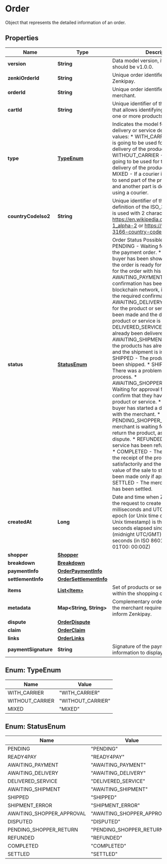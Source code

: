 

# Order

Object that represents the detailed information of an order.

## Properties

| Name | Type | Description | Notes |
|------------ | ------------- | ------------- | -------------|
|**version** | **String** | Data model version, its current value should be v1.0.0. |  |
|**zenkiOrderId** | **String** | Unique order identifier generated by Zenkipay. |  |
|**orderId** | **String** | Unique order identifier generated by the merchant. |  [optional] |
|**cartId** | **String** | Unique identifier of the shopping cart that allows identifying the purchase of one or more products or services. |  [optional] |
|**type** | [**TypeEnum**](#TypeEnum) | Indicates the model for the product delivery or service delivery.  Possible values: * WITH_CARRIER    - If a courier is going to be used for the shipment and delivery of the product or service. * WITHOUT_CARRIER - If a courier is not going to be used for the shipment and delivery of the product or service. * MIXED           - If a courier is going to be used to send part of the products or services and another part is delivered without using a courier. |  |
|**countryCodeIso2** | **String** | Unique identifier of the country, the definition of the ISO_3166-1 standard is used with 2 characters, see: https://en.wikipedia.org/wiki/ISO_3166-1_alpha-2 or https://www.iso.org/iso-3166-country-codes.html |  |
|**status** | [**StatusEnum**](#StatusEnum) | Order Status  Possible values: * PENDING                   - Waiting for the buyer to pay the payment order. * READY4PAY                 - The buyer has been shown the modal and the order is ready for the buyer to pay for the order with his wallet. * AWAITING_PAYMENT          - A first confirmation has been received by the blockchain network, it is waiting to have the required confirmations. * AWAITING_DELIVERY         - The payment for the product or service has already been made and the delivery of the product or service is in process. * DELIVERED_SERVICE         - The service has already been delivered. * AWAITING_SHIPMENT         - The guide for the products has already been uploaded and the shipment is in process. * SHIPPED                   - The product or service has been shipped. * SHIPMENT_ERROR            - There was a problem in the shipping process. * AWAITING_SHOPPER_APPROVAL - Waiting for approval from the buyer to confirm that they have received the product or service. * DISPUTED                  - The buyer has started a dispute process with the merchant. * PENDING_SHOPPER_RETURN    - The merchant is waiting for the buyer to return the product, as a result of the dispute. * REFUNDED                  - The product or service has been refunded to the buyer. * COMPLETED                 - The buyer confirms the receipt of the product or service satisfactorily and the exchange of the value of the sale to stable currency has been made only if applicable. * SETTLED                   - The merchant transaction has been settled. |  |
|**createdAt** | **Long** | Date and time when Zenkipay received the request to create the order, in milliseconds and UTC format.  The Unix epoch (or Unix time or POSIX time or Unix timestamp) is the number of seconds elapsed since January 1, 1970 (midnight UTC/GMT), not counting leap seconds (in ISO 8601: 1970-01-01T00: 00:00Z) |  |
|**shopper** | [**Shopper**](Shopper.md) |  |  [optional] |
|**breakdown** | [**Breakdown**](Breakdown.md) |  |  |
|**paymentInfo** | [**OrderPaymentInfo**](OrderPaymentInfo.md) |  |  [optional] |
|**settlementInfo** | [**OrderSettlementInfo**](OrderSettlementInfo.md) |  |  [optional] |
|**items** | [**List&lt;Item&gt;**](Item.md) | Set of products or services considered within the shopping cart. |  |
|**metadata** | **Map&lt;String, String&gt;** | Complementary order information that the merchant requires to send and inform Zenkipay. |  [optional] |
|**dispute** | [**OrderDispute**](OrderDispute.md) |  |  [optional] |
|**claim** | [**OrderClaim**](OrderClaim.md) |  |  [optional] |
|**links** | [**OrderLinks**](OrderLinks.md) |  |  [optional] |
|**paymentSignature** | **String** | Signature of the payment order information to display the modal. |  [optional] |



## Enum: TypeEnum

| Name | Value |
|---- | -----|
| WITH_CARRIER | &quot;WITH_CARRIER&quot; |
| WITHOUT_CARRIER | &quot;WITHOUT_CARRIER&quot; |
| MIXED | &quot;MIXED&quot; |



## Enum: StatusEnum

| Name | Value |
|---- | -----|
| PENDING | &quot;PENDING&quot; |
| READY4PAY | &quot;READY4PAY&quot; |
| AWAITING_PAYMENT | &quot;AWAITING_PAYMENT&quot; |
| AWAITING_DELIVERY | &quot;AWAITING_DELIVERY&quot; |
| DELIVERED_SERVICE | &quot;DELIVERED_SERVICE&quot; |
| AWAITING_SHIPMENT | &quot;AWAITING_SHIPMENT&quot; |
| SHIPPED | &quot;SHIPPED&quot; |
| SHIPMENT_ERROR | &quot;SHIPMENT_ERROR&quot; |
| AWAITING_SHOPPER_APPROVAL | &quot;AWAITING_SHOPPER_APPROVAL&quot; |
| DISPUTED | &quot;DISPUTED&quot; |
| PENDING_SHOPPER_RETURN | &quot;PENDING_SHOPPER_RETURN&quot; |
| REFUNDED | &quot;REFUNDED&quot; |
| COMPLETED | &quot;COMPLETED&quot; |
| SETTLED | &quot;SETTLED&quot; |



